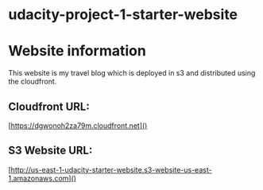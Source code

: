 # udacity-project-1-starter-website

# Website information
This website is my travel blog which is deployed in s3 and distributed using the cloudfront.


## Cloudfront URL: 
[https://dgwonoh2za79m.cloudfront.net]()


## S3 Website URL: 
[http://us-east-1-udacity-starter-website.s3-website-us-east-1.amazonaws.com]()